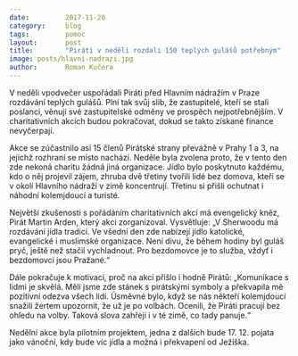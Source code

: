 ```yaml
---
date:         2017-11-20
category:     blog
tags:         pomoc
layout:       post
title:        "Piráti v neděli rozdali 150 teplých gulášů potřebným"
image: posts/hlavni-nadrazi.jpg
author:       Roman Kučera
---
```

 
V neděli vpodvečer uspořádali Piráti před Hlavním nádražím v Praze rozdávání teplých gulášů. Plní tak svůj slib, že zastupitelé, kteří se stali poslanci, věnují své zastupitelské odměny ve prospěch nejpotřebnějším. V charitativních akcích budou pokračovat, dokud se takto získané finance nevyčerpají.

Akce se zúčastnilo asi 15 členů Pirátské strany převážně v Prahy 1 a 3, na jejichž rozhraní se místo nachází. Neděle byla zvolena proto, že v tento den zde nekoná charitu žádná jiná organizace. Jídlo bylo poskytnuto každému, kdo o něj projevil zájem, zhruba dvě třetiny tvořili lidé bez domova, kteří se v okolí Hlavního nádraží v zimě koncentrují. Třetinu si přišli ochutnat i náhodní kolemjdoucí a turisté.

Největší zkušenosti s pořádáním charitativních akcí má evengelický kněz, Pirát Martin Arden, který akci zorganizoval. Vysvětluje: „V Sherwoodu má rozdávání jídla tradici. Ve všední den zde nabízejí jídlo katolické, evangelické i muslimské organizace. Není divu, že během hodiny byl guláš pryč, ještě než stačil vychladnout. Pro bezdomovce je to služba, vždyť i bezdomovci jsou Pražané.“

Dále pokračuje k motivaci, proč na akci přišlo i hodně Pirátů: „Komunikace s lidmi je skvělá. Měli jsme zde stánek s pirátskými symboly a překvapila mě pozitivní odezva všech lidí. Úsměvné bylo, když se nás někteří kolemjdoucí snažili žertem upozornit, že už je po volbách. Ocenili, že Piráti pracují bez ohledu na volby. Taková slova zahřejí i v té zimě, co tady panuje.“

Nedělní akce byla pilotním projektem, jedna z dalších bude 17. 12. pojata jako vánoční, kdy bude víc jídla a možná i překvapení od Ježíška.
